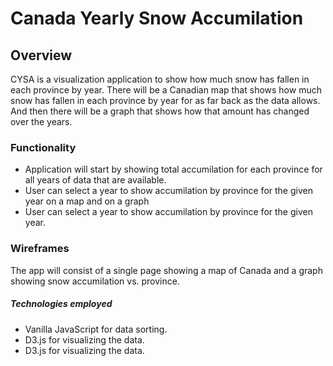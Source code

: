 # Canada Yearly Snow Accumilation

## Overview

CYSA is a visualization application to show how much snow has fallen in each province by year. There will be a Canadian map that shows 
how much snow has fallen in each province by year for as far back as the data allows. And then there will be a graph that shows how that amount has changed over the years. 

### Functionality

* Application will start by showing total accumilation for each province for all years of data that are available.
* User can select a year to show accumilation by province for the given year on a map and on a graph
* User can select a year to show accumilation by province for the given year.

### Wireframes

<!-- ![Wireframe](./screenshots/wireframe.png) -->

The app will consist of a single page showing a map of Canada and a graph showing snow accumilation vs. province.

##### Technologies employed

* Vanilla JavaScript for data sorting.
* D3.js for visualizing the data.
* D3.js for visualizing the data.

